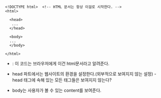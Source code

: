 ```
<!DOCTYPE html>  <!-- HTML 문서는 항상 이걸로 시작한다. -->
<html>

  <head>
   ...
  </head>

  <body>
  ...
  </body>

</html>
```
* <!DOCTYPE html> : 이 코드는 브라우저에게 이건 html문서라고 알려준다.

* head 파트에서는 웹사이트의 환경을 설정한다.(외부적으로 보여지지 않는 설정) - head 태그에 속해 있는 모든 태그들은 보여지지 않는다?

* body는 사용자가 볼 수 있는 content를 보여준다.
